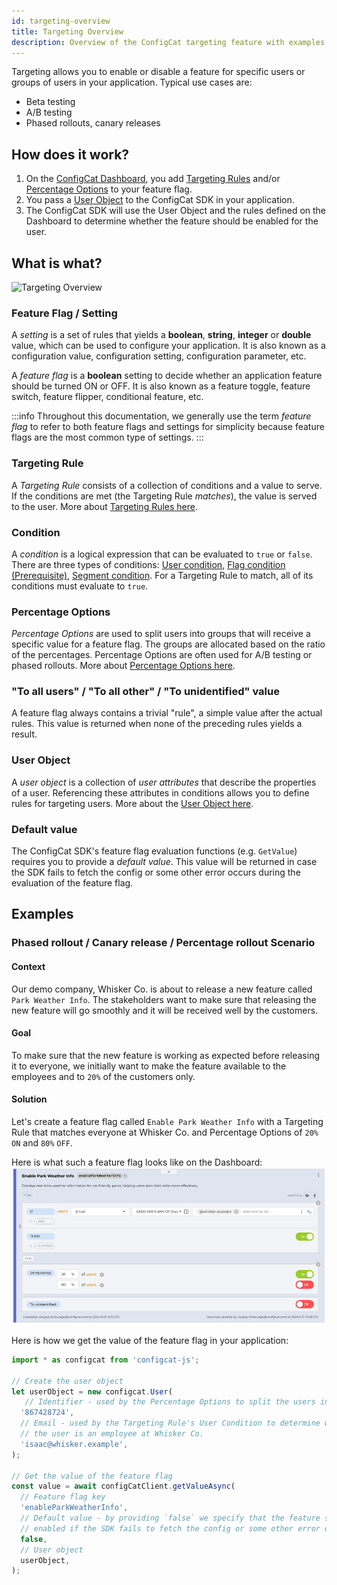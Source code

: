 ```yaml
---
id: targeting-overview
title: Targeting Overview
description: Overview of the ConfigCat targeting feature with examples.
---
```


Targeting allows you to enable or disable a feature for specific users or groups of users in your application. Typical use cases are:
- Beta testing
- A/B testing
- Phased rollouts, canary releases

## How does it work?

1. On the <a href="https://app.configcat.com" target="_blank">ConfigCat Dashboard</a>, you add [Targeting Rules](../targeting-rule/targeting-rule-overview) and/or [Percentage Options](../percentage-options) to your feature flag.
2. You pass a [User Object](../user-object) to the ConfigCat SDK in your application.
3. The ConfigCat SDK will use the User Object and the rules defined on the Dashboard to determine whether the feature should be enabled for the user.

## What is what?
![Targeting Overview](/assets/targeting/targeting-overview/targeting.jpg)

### Feature Flag / Setting

A *setting* is a set of rules that yields a **boolean**, **string**, **integer** or **double** value, which can be used to configure your application. It is also known as a configuration value, configuration setting, configuration parameter, etc.

A *feature flag* is a **boolean** setting to decide whether an application feature should be turned ON or OFF. It is also known as a feature toggle, feature switch, feature flipper, conditional feature, etc.

:::info
Throughout this documentation, we generally use the term *feature flag* to refer to both feature flags and settings for simplicity because feature flags are the most common type of settings.
:::

### Targeting Rule

A *Targeting Rule* consists of a collection of conditions and a value to serve. If the conditions are met (the Targeting Rule *matches*), the value is served to the user. More about [Targeting Rules here](../targeting-rule/targeting-rule-overview).

### Condition

A *condition* is a logical expression that can be evaluated to `true` or `false`. There are three types of conditions: [User condition](../targeting-rule/user-condition), [Flag condition (Prerequisite)](../targeting-rule/flag-condition), [Segment condition](../targeting-rule/segment-condition). For a Targeting Rule to match, all of its conditions must evaluate to `true`.

### Percentage Options

*Percentage Options* are used to split users into groups that will receive a specific value for a feature flag. The groups are allocated based on the ratio of the percentages. Percentage Options are often used for A/B testing or phased rollouts. More about [Percentage Options here](../percentage-options).

### "To all users" / "To all other" / "To unidentified" value

A feature flag always contains a trivial "rule", a simple value after the actual rules. This value is returned when none of the preceding rules yields a result.

### User Object

A *user object* is a collection of *user attributes* that describe the properties of a user. Referencing these attributes in conditions allows you to define rules for targeting users. More about the [User Object here](../user-object).

### Default value

The ConfigCat SDK's feature flag evaluation functions (e.g. `GetValue`) requires you to provide a *default value*. This value will be returned in case the SDK fails to fetch the config or some other error occurs during the evaluation of the feature flag.

## Examples

### Phased rollout / Canary release / Percentage rollout Scenario

#### Context
Our demo company, Whisker Co. is about to release a new feature called `Park Weather Info`. The stakeholders want to make sure that releasing the new feature will go smoothly and it will be received well by the customers.

#### Goal
To make sure that the new feature is working as expected before releasing it to everyone, we initially want to make the feature available to the employees and to `20%` of the customers only.

#### Solution
Let's create a feature flag called `Enable Park Weather Info` with a Targeting Rule that matches everyone at Whisker Co. and Percentage Options of `20%` `ON` and `80%` `OFF`.

Here is what such a feature flag looks like on the Dashboard:
![Phased rollout Example](../../static/assets/targeting/targeting-overview/phased-rollout.jpg)

Here is how we get the value of the feature flag in your application:
```js
import * as configcat from 'configcat-js';

// Create the user object
let userObject = new configcat.User(
   // Identifier - used by the Percentage Options to split the users into groups
  '867428724',
  // Email - used by the Targeting Rule's User Condition to determine whether
  // the user is an employee at Whisker Co.
  'isaac@whisker.example',
);

// Get the value of the feature flag
const value = await configCatClient.getValueAsync(
  // Feature flag key
  'enableParkWeatherInfo',
  // Default value - by providing `false` we specify that the feature should not be
  // enabled if the SDK fails to fetch the config or some other error occurs
  false,
  // User object
  userObject,
);
```